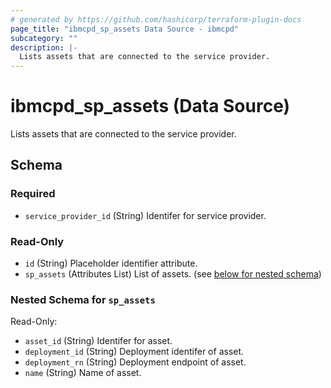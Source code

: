 ```yaml
---
# generated by https://github.com/hashicorp/terraform-plugin-docs
page_title: "ibmcpd_sp_assets Data Source - ibmcpd"
subcategory: ""
description: |-
  Lists assets that are connected to the service provider.
---
```


# ibmcpd_sp_assets (Data Source)

Lists assets that are connected to the service provider.



<!-- schema generated by tfplugindocs -->
## Schema

### Required

- `service_provider_id` (String) Identifer for service provider.

### Read-Only

- `id` (String) Placeholder identifier attribute.
- `sp_assets` (Attributes List) List of assets. (see [below for nested schema](#nestedatt--sp_assets))

<a id="nestedatt--sp_assets"></a>
### Nested Schema for `sp_assets`

Read-Only:

- `asset_id` (String) Identifer for asset.
- `deployment_id` (String) Deployment identifer of asset.
- `deployment_rn` (String) Deployment endpoint of asset.
- `name` (String) Name of asset.


